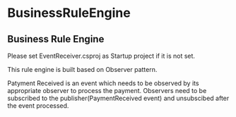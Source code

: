 # BusinessRuleEngine
Business Rule Engine
--------------------

Please set EventReceiver.csproj as Startup project if it is not set.

This rule engine is built based on Observer pattern.

Patyment Received is an event which needs to be observed by its appropriate observer to process the payment. 
Observers need to be subscribed to the publisher(PaymentReceived event) and unsubscibed after the event processed.



